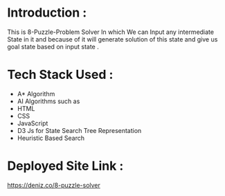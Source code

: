 # Introduction :
This is 8-Puzzle-Problem Solver In which We can Input any intermediate State in it and because of it will generate solution of this state and give us goal state based on input state . 

# Tech Stack Used : 
- A* Algorithm
- AI Algorithms such  as
- HTML
- CSS
- JavaScript
- D3 Js for State Search Tree Representation
- Heuristic Based Search

# Deployed Site Link : 
https://deniz.co/8-puzzle-solver


